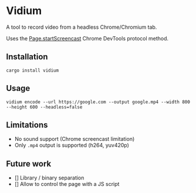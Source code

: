 # Vidium

A tool to record video from a headless Chrome/Chromium tab.

Uses the [Page.startScreencast](https://chromedevtools.github.io/devtools-protocol/tot/Page/#method-startScreencast) Chrome DevTools protocol method.

## Installation

```
cargo install vidium
```

## Usage 

```
vidium encode --url https://google.com --output google.mp4 --width 800 --height 600 --headless=false
```

## Limitations

* No sound support (Chrome screencast limitation)
* Only `.mp4` output is supported (h264, yuv420p)

## Future work

* [] Library / binary separation
* [] Allow to control the page with a JS script
